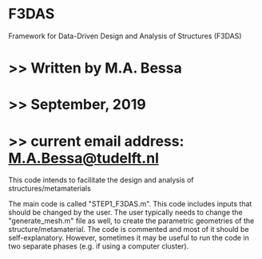 # F3DAS
Framework for Data-Driven Design and Analysis of Structures (F3DAS)

# >> Written by M.A. Bessa
# >> September, 2019
# >> current email address: M.A.Bessa@tudelft.nl

This code intends to facilitate the design and analysis of structures/metamaterials

The main code is called "STEP1_F3DAS.m".
This code includes inputs that should be changed by the user.
The user typically needs to change the "generate_mesh.m" file as well,
to create the parametric geometries of the structure/metamaterial.
The code is commented and most of it should be self-explanatory. However,
sometimes it may be useful to run the code in two separate phases
(e.g. if using a computer cluster).
